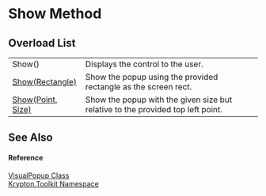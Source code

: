 # Show Method


## Overload List
<table>
<tr>
<td>Show()</td>
<td>Displays the control to the user.</td></tr>
<tr>
<td><a href="e9d530d3-bd26-212e-ce10-eaafe1d1a259.md">Show(Rectangle)</a></td>
<td>Show the popup using the provided rectangle as the screen rect.</td></tr>
<tr>
<td><a href="acf05e2a-1f36-9a2a-bc9b-bf8586ae7a2f.md">Show(Point, Size)</a></td>
<td>Show the popup with the given size but relative to the provided top left point.</td></tr>
</table>

## See Also


#### Reference
<a href="65480817-09a3-f777-b651-c6e7d4b29f93.md">VisualPopup Class</a>  
<a href="79d2eac2-21f4-54ff-7552-b20c33c30600.md">Krypton.Toolkit Namespace</a>  
